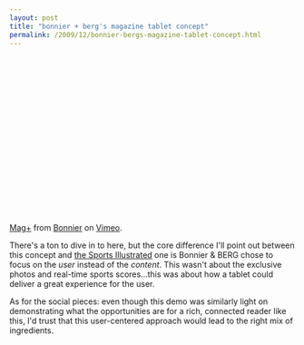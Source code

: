 ```yaml
---
layout: post
title: "bonnier + berg's magazine tablet concept"
permalink: /2009/12/bonnier-bergs-magazine-tablet-concept.html
---
```


<p><object width="500" height="281"><param name="allowfullscreen" value="true" /><param name="allowscriptaccess" value="always" /><param name="movie" value="http://vimeo.com/moogaloop.swf?clip_id=8217311&amp;server=vimeo.com&amp;show_title=1&amp;show_byline=1&amp;show_portrait=0&amp;color=ffffff&amp;fullscreen=1" /><embed src="https://vimeo.com/moogaloop.swf?clip_id=8217311&amp;server=vimeo.com&amp;show_title=1&amp;show_byline=1&amp;show_portrait=0&amp;color=ffffff&amp;fullscreen=1" type="application/x-shockwave-flash" allowfullscreen="true" allowscriptaccess="always" width="500" height="281"></embed></object><p><a href="http://vimeo.com/8217311">Mag+</a> from <a href="http://vimeo.com/bonnier">Bonnier</a> on <a href="http://vimeo.com">Vimeo</a>.</p></p>

<p>There's a ton to dive in to here, but the core difference I'll point out between this concept and <a href="http://www.sippey.com/2009/12/what-was-missing-from-the-sports-illustrated-tablet-concept.html">the Sports Illustrated</a> one is Bonnier &amp; BERG chose to focus on the <em>user</em> instead of the <em>content</em>.  This wasn't about the exclusive photos and real-time sports scores...this was about how a tablet could deliver a great experience for the user.  </p>

<p>As for the social pieces: even though this demo was similarly light on demonstrating what the opportunities are for a rich, connected reader like this, I'd trust that this user-centered approach would lead to the right mix of ingredients.</p>




